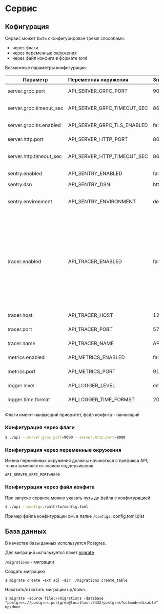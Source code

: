 # Сервис 

## Кофигурация

Сервис может быть сконфигурирован тремя способами:

- через флаги
- через переменные окружения
- через файл конфига в формате toml

Возможные параметры конфигурации:

| Параметр                                  |   Переменная окружения                    | Значение по умолчанию  | Описание                              |
| -------------                             | :-------------                            | :-----                 |:-------------                         |
| server.grpc.port                          | API_SERVER_GRPC_PORT                     | 9090                   | grpc port server                      |
| server.grpc.timeout_sec                   | API_SERVER_GRPC_TIMEOUT_SEC              | 86400                  | server grpc connection timeout        |
| server.grpc.tls.enabled                   | API_SERVER_GRPC_TLS_ENABLED              | false                  | Enable or disable TLS 
| server.http.port                          | API_SERVER_HTTP_PORT                     | 8080                   | http port server                      |
| server.http.timeout_sec                   | API_SERVER_HTTP_TIMEOUT_SEC              | 86400                  | server http connection timeout    |
| sentry.enabled                            | API_SENTRY_ENABLED                       | false                  | Enables or disables sentry                            |
| sentry.dsn                                | API_SENTRY_DSN                           | https://7e67a2b5fd034e9dbb7cdc7d4cd1bccd@sentry.api.ru//11 |Sentry addres |
| sentry.environment                        | API_SENTRY_ENVIRONMENT                   | dev                    | The environment to be sent with events |
| tracer.enabled                            | API_TRACER_ENABLED                       | false                  | флаг, если указан, то в opentracing будут отправляться трассировки путей запросов (если передан через флаги, то любое значение будет соотвествоать true)     | 
| tracer.host                               | API_TRACER_HOST                          | 127.0.0.1              | хост трасировщика                                     | 
| tracer.port                               | API_TRACER_PORT                          | 5775                   | порт трасировщика                                     |
| tracer.name                               | API_TRACER_NAME                          | API                   | название трасировщика                                     | 
| metrics.enabled                           | API_METRICS_ENABLED                      | false                  | Enables or disables metric                            |
| metrics.port                              | API_METRICS_PORT                         | 9153                   | metrics server http port                              |
| logger.level                              | API_LOGGER_LEVEL                         | emerg                  | log level ([syslog](https://en.wikipedia.org/wiki/Syslog#Severity_level))              |
| logger.time.format                        | API_LOGGER_TIME_FORMST                   | 2006-01-02T15:04:05.999999999Z07:00 |[time format for logger](https://golang.org/src/time/format.go)                |

Флаги имеют наивысший приоритет, файл конфига - наинизший

### Конфигурация через флаги

```bash
$ ./api --server.grpc.port=9090 --server.http.port=8080
```````````````````

### Конфигурация через переменные окружения

Имена переменных окружения должны начинаться с префикса API, точки заменяются знаком
подчеркивания

```
API_SERVER_GRPC_PORT=9090
```

### Конфигурация через файл конфига

При запуске сервиса можно указать путь до файла с конфигурацией

```bash
$ ./api --config=./path/to/config.toml
```

Пример файла конфигурации см. в папке `/configs`: config.toml.dist

## База данных

В качестве базы данных используется Postgres.

Для миграций используется пакет [migrate](https://github.com/golang-migrate/migrate)

`/migrations` - миграции

Создать миграцию

```
$ migrate create -ext sql -dir ./migrations create_table    
```

Накатить/откатить миграции up/down

```
$ migrate -source file://migrations -database "postgres://postgres:postgres@localhost:5432/postgres?sslmode=disable" up/down
```
